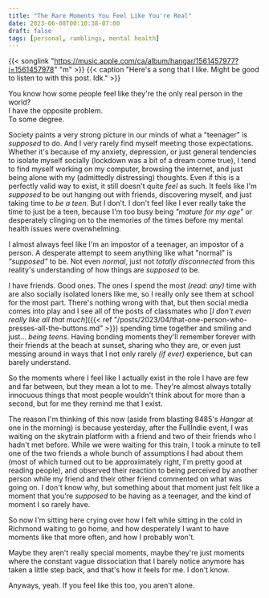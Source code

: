 ```yaml
---
title: "The Rare Moments You Feel Like You're Real"
date: 2023-06-08T00:10:38-07:00
draft: false
tags: [personal, ramblings, mental health]
---
```

{{< songlink "https://music.apple.com/ca/album/hangar/1561457977?i=1561457978" "m" >}}
{{< caption "Here's a song that I like. Might be good to listen to with this post. Idk." >}}

You know how some people feel like they're the only real person in the world?\
I have the opposite problem.\
To some degree.

Society paints a very strong picture in our minds of what a "teenager" is
*supposed* to do. And I very rarely find myself meeting those expectations.
Whether it's because of my anxiety, depression, or just general tendencies to
isolate myself socially (lockdown was a bit of a dream come true), I tend to
find myself working on my computer, browsing the internet, and just being alone
with my (admittedly distressing) thoughts. Even if this is a perfectly valid
way to exist, it still doesn't quite *feel* as such. It feels like I'm
*supposed* to be out hanging out with friends, discovering myself, and just
taking time to *be a teen*. But I don't. I don't feel like I ever really take
the time to just be a teen, because I'm too busy being *"mature for my age"* or
desperately clinging on to the memories of the times before my mental health
issues were overwhelming.

I almost always feel like I'm an impostor of a teenager, an impostor of a
person. A desperate attempt to seem anything like what "normal" is *"supposed"*
to be. Not even *normal*, just not *totally disconnected* from this reality's
understanding of how things are *supposed* to be.

I have friends. Good ones. The ones I spend the most *(read: any)* time with
are also socially isolated loners like me, so I really only see them at
school for the most part. There's nothing wrong with that, but then social
media comes into play and I see all of the posts of classmates who
[*I don't even really like all that much*]({{< ref "/posts/2023/04/that-one-person-who-presses-all-the-buttons.md" >}})
spending time together and smiling and just... *being teens*. Having bonding
moments they'll remember forever with their friends at the beach at sunset,
sharing who they are, or even just messing around in ways that I not only
rarely *(if ever)* experience, but can barely understand.

So the moments where I feel like I actually exist in the role I have are few
and far between, but they mean a lot to me. They're almost always totally
innocuous things that most people wouldn't think about for more than a second,
but for me they remind me that I exist.

The reason I'm thinking of this now (aside from blasting 8485's *Hangar* at one
in the morning) is because yesterday, after the FullIndie event, I was waiting
on the skytrain platform with a friend and two of their friends who I hadn't
met before. While we were waiting for this train, I took a minute to tell one
of the two friends a whole bunch of assumptions I had about them (most of which
turned out to be approximately right, I'm pretty good at reading people), and
observed their reaction to being perceived by another person while my friend
and their other friend commented on what was going on. I don't know why, but
something about that moment just felt like a moment that you're *supposed* to
be having as a teenager, and the kind of moment I so rarely have.

So now I'm sitting here crying over how I felt while sitting in the cold in
Richmond waiting to go home, and how desperately I want to have moments like
that more often, and how I probably won't.

Maybe they aren't really special moments, maybe they're just moments where the
constant vague dissociation that I barely notice anymore has taken a little
step back, and that's how it feels for me. I don't know.

Anyways, yeah. If you feel like this too, you aren't alone.

